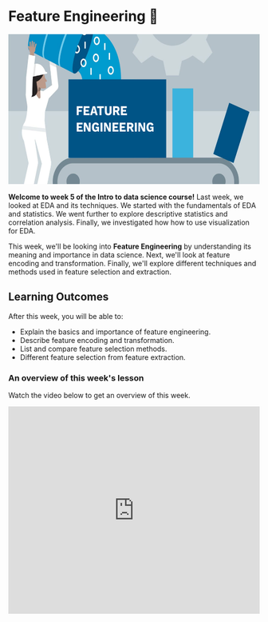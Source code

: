 # Feature Engineering 📶

<img src="./feature-engineering/feature-engineering/feature-engineering.png" width="100%" height="300px">

**Welcome to week 5 of the Intro to data science course!** Last week, we looked at EDA and its techniques. We started with the fundamentals of EDA and statistics. We went further to explore descriptive statistics and correlation analysis. Finally, we investigated how how to use visualization for EDA.

This week, we'll be looking into **Feature Engineering** by understanding its meaning and importance in data science. Next, we'll look at feature encoding and transformation. Finally, we'll explore different techniques and methods used in feature selection and extraction.


## Learning Outcomes

After this week, you will be able to:

- Explain the basics and importance of feature engineering.
- Describe feature encoding and transformation.
- List and compare feature selection methods.
- Different feature selection from feature extraction.


### An overview of this week's lesson

<aside>

Watch the video below to get an overview of this week.

</aside>
<div style="position: relative; padding-bottom: 56.25%; height: 0;"><iframe width="100%" height="415" src="https://www.youtube.com/embed/1GhghjgJTuanORg0" title="Linking your CSS" frameborder="0" allow="accelerometer; autoplay; clipboard-write; encrypted-media; gyroscope; picture-in-picture" allowfullscreen></iframe></div>

